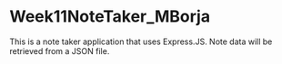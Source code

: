 # Week11NoteTaker_MBorja
This is a note taker application that uses Express.JS. Note data will be retrieved from a JSON file. 
